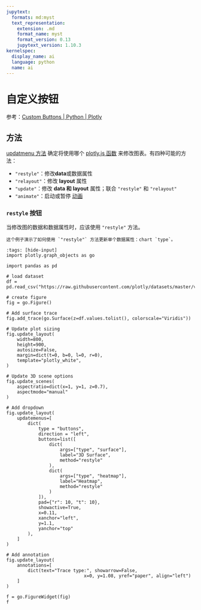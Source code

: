 ```yaml
---
jupytext:
  formats: md:myst
  text_representation:
    extension: .md
    format_name: myst
    format_version: 0.13
    jupytext_version: 1.10.3
kernelspec:
  display_name: ai
  language: python
  name: ai
---
```


# 自定义按钮

参考：[Custom Buttons | Python | Plotly](https://plotly.com/python/custom-buttons/)

## 方法

[updatmenu 方法](https://plot.ly/python/reference/layout/updatemenus/#layout-updatemenus-items-updatemenu-buttons-items-button-method) 确定将使用哪个 [plotly.js 函数](https://plot.ly/javascript/plotlyjs-function-reference/) 来修改图表。有四种可能的方法：

- `"restyle"`：修改**data**或数据属性
- `"relayout"`：修改 **layout** 属性
- `"update"`：修改 **data 和 layout** 属性；联合 `"restyle"` 和 `"relayout"`
- `"animate"`：启动或暂停 [动画](../animations/index)

### `restyle` 按钮

当修改图的数据和数据属性时，应该使用 `"restyle"` 方法。

```{describe} 更新一个数据属性
这个例子演示了如何使用 `"restyle"` 方法更新单个数据属性：chart `type`。
```

```{code-cell} ipython3
:tags: [hide-input]
import plotly.graph_objects as go

import pandas as pd

# load dataset
df = pd.read_csv("https://raw.githubusercontent.com/plotly/datasets/master/volcano.csv")

# create figure
fig = go.Figure()

# Add surface trace
fig.add_trace(go.Surface(z=df.values.tolist(), colorscale="Viridis"))

# Update plot sizing
fig.update_layout(
    width=800,
    height=900,
    autosize=False,
    margin=dict(t=0, b=0, l=0, r=0),
    template="plotly_white",
)

# Update 3D scene options
fig.update_scenes(
    aspectratio=dict(x=1, y=1, z=0.7),
    aspectmode="manual"
)

# Add dropdown
fig.update_layout(
    updatemenus=[
        dict(
            type = "buttons",
            direction = "left",
            buttons=list([
                dict(
                    args=["type", "surface"],
                    label="3D Surface",
                    method="restyle"
                ),
                dict(
                    args=["type", "heatmap"],
                    label="Heatmap",
                    method="restyle"
                )
            ]),
            pad={"r": 10, "t": 10},
            showactive=True,
            x=0.11,
            xanchor="left",
            y=1.1,
            yanchor="top"
        ),
    ]
)

# Add annotation
fig.update_layout(
    annotations=[
        dict(text="Trace type:", showarrow=False,
                             x=0, y=1.08, yref="paper", align="left")
    ]
)

f = go.FigureWidget(fig)
f
```

```{code-cell} ipython3

```
